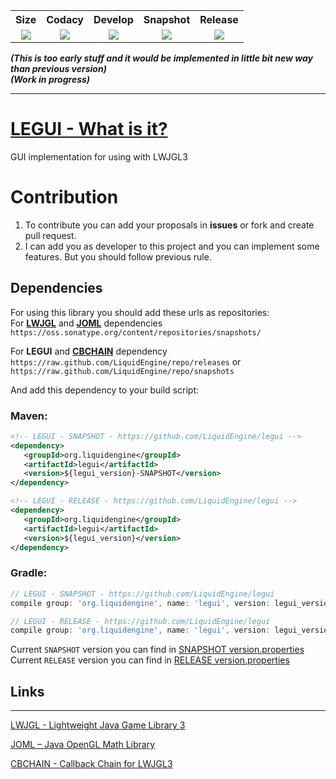 <table>
  <tr>
    <th align="center">Size</th>
    <th align="center">Codacy</th>
    <th align="center">Develop</th>
    <th align="center">Snapshot</th>
    <th align="center">Release</th>
  </tr>
  <tr>
    <td align="center"><img src="https://reposs.herokuapp.com/?path=LiquidEngine/legui"/></td>
    <td align="center"><a href="https://www.codacy.com/app/LiquidEngine/legui?utm_source=github.com&amp;utm_medium=referral&amp;utm_content=LiquidEngine/legui&amp;utm_campaign=Badge_Grade"><img src="https://api.codacy.com/project/badge/Grade/e3a864cc6d6a4f08938a7b368bdb35da"/></a></td>
    <td align="center"><a href="http://jenkins.liquidengine.tk/job/legui/job/develop/" target="_blank">
      <img src="http://jenkins.liquidengine.tk/buildStatus/icon?job=legui/develop"/>
    </a></td>
    <td align="center"><a href="http://jenkins.liquidengine.tk/job/legui/job/snapshots/" target="_blank">
      <img src="http://jenkins.liquidengine.tk/buildStatus/icon?job=legui/snapshots"/>
    </a></td>
    <td align="center"><a href="http://jenkins.liquidengine.tk/job/legui/job/releases/" target="_blank">
      <img src="http://jenkins.liquidengine.tk/buildStatus/icon?job=legui/releases"/>
    </a></td>
  </tr>
</table>

_**(This is too early stuff and it would be implemented in little bit new way than previous version)**_  
_**(Work in progress)**_
___
# [LEGUI - What is it?](https://liquidengine.github.io/legui/)  
GUI implementation for using with LWJGL3  

# Contribution
1. To contribute you can add your proposals in **issues** or fork and create pull request.
2. I can add you as developer to this project and you can implement some features. But you should follow previous rule.

## Dependencies
For using this library you should add these urls as repositories:  
For **[LWJGL](https://github.com/LWJGL/lwjgl3)** and **[JOML](https://github.com/JOML-CI/JOML)** dependencies  
`https://oss.sonatype.org/content/repositories/snapshots/`

For **LEGUI** and **[CBCHAIN](https://github.com/LiquidEngine/cbchain)** dependency  
`https://raw.github.com/LiquidEngine/repo/releases` or  
`https://raw.github.com/LiquidEngine/repo/snapshots` 

And add this dependency to your build script:  
### Maven:
 ```xml
<!-- LEGUI - SNAPSHOT - https://github.com/LiquidEngine/legui -->
<dependency>
    <groupId>org.liquidengine</groupId>
    <artifactId>legui</artifactId>
    <version>${legui_version}-SNAPSHOT</version>
</dependency>
 ```
 ```xml
<!-- LEGUI - RELEASE - https://github.com/LiquidEngine/legui -->
<dependency>
    <groupId>org.liquidengine</groupId>
    <artifactId>legui</artifactId>
    <version>${legui_version}</version>
</dependency>
 ```
### Gradle:
  ```groovy
// LEGUI - SNAPSHOT - https://github.com/LiquidEngine/legui
compile group: 'org.liquidengine', name: 'legui', version: legui_version + '-SNAPSHOT', changing: true;
  ```
  ```groovy
// LEGUI - RELEASE - https://github.com/LiquidEngine/legui
compile group: 'org.liquidengine', name: 'legui', version: legui_version, changing: true;
  ```
  
  Current `SNAPSHOT` version you can find in [SNAPSHOT version.properties](https://github.com/LiquidEngine/legui/blob/snapshots/version.properties)  
  Current `RELEASE` version you can find in [RELEASE version.properties](https://github.com/LiquidEngine/legui/blob/releases/version.properties)  

## Links
-------------------------------
[LWJGL - Lightweight Java Game Library 3](https://github.com/LWJGL/lwjgl3)

[JOML – Java OpenGL Math Library](https://github.com/JOML-CI/JOML)

[CBCHAIN - Callback Chain for LWJGL3](https://github.com/LiquidEngine/cbchain)
